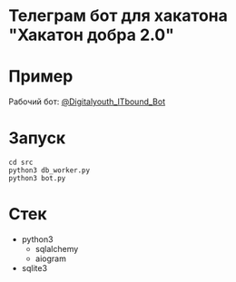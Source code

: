 # Телеграм бот для хакатона "Хакатон добра 2.0"

# Пример
Рабочий бот: [@Digitalyouth_ITbound_Bot](https://t.me/Digitalyouth_ITbound_Bot)

# Запуск
```
cd src
python3 db_worker.py
python3 bot.py
```
# Стек
- python3 
  - sqlalchemy
  - aiogram
- sqlite3